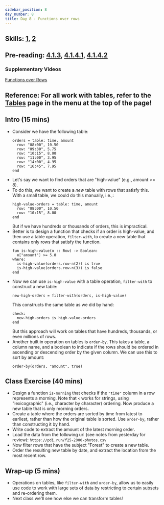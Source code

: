 ```yaml
---
sidebar_position: 8
day_number: 8
title: Day 8 - Functions over rows
---
```


## Skills: [1](</skills/#(1)>), [2](</skills/#(2)>)

## Pre-reading: [4.1.3](%7B%7BDCIC_DOMAIN%7D%7D/intro-tabular-data.html#%28part._.Functions_over_.Rows%29), [4.1.4.1](<%7B%7BDCIC_DOMAIN%7D%7D/intro-tabular-data.html#(part._.Finding_.Rows)>), [4.1.4.2](<%7B%7BDCIC_DOMAIN%7D%7D/intro-tabular-data.html#(part._.Ordering_.Rows)>)

### Supplementary Videos
[Functions over Rows](https://northeastern.hosted.panopto.com/Panopto/Pages/Viewer.aspx?id=f51d8cc9-e029-4ab7-8927-b33f010044d2)
## Reference: For all work with tables, refer to the [Tables](/tables) page in the menu at the top of the page!

## Intro (15 mins)

- Consider we have the following table:
  ```pyret
  orders = table: time, amount
    row: "08:00", 10.50
    row: "09:30", 5.75
    row: "10:15", 8.00
    row: "11:00", 3.95
    row: "14:00", 4.95
    row: "16:45", 7.95
  end
  ```
- Let's say we want to find orders that are "high-value" (e.g., amount >= 8).
- To do this, we want to create a _new_ table with rows that satisfy this. With
  a small table, we could do this manually, i.e.,:
  ```pyret
  high-value-orders = table: time, amount
    row: "08:00", 10.50
    row: "10:15", 8.00
  end
  ```
  But if we have hundreds or thousands of orders, this is impractical.
- Better is to design a function that checks if an order is high-value, and then
  use a table operation, `filter-with`, to create a new table that contains only
  rows that satisfy the function.
  ```pyret
  fun is-high-value(o :: Row) -> Boolean:
    o["amount"] >= 5.0
  where:
    is-high-value(orders.row-n(2)) is true
    is-high-value(orders.row-n(3)) is false
  end
  ```
- Now we can use `is-high-value` with a table operation, `filter-with` to construct a new table:
  ```pyret
  new-high-orders = filter-with(orders, is-high-value)
  ```
  This constructs the same table as we did by hand:
  ```
  check:
    new-high-orders is high-value-orders
  end
  ```
  But this approach will work on tables that have hundreds, thousands, or even millions of rows.
- Another built in operation on tables is `order-by`. This takes a table, a column name,
  and a boolean to indicate if the rows should be ordered in ascending or descending
  order by the given column. We can use this to sort by amount:
  ```pyret
  order-by(orders, "amount", true)
  ```

## Class Exercise (40 mins)

- Design a function `is-morning` that checks if the `"time"` column in a row
  represents a morning. Note that `<` works for strings, using "lexicographic" (i.e., character by character)
  ordering. Now produce a new table that is only morning orders.
- Create a table where the orders are sorted by time from latest to earliest,
  rather than how the original table is sorted. Use `order-by`, rather than
  constructing it by hand.
- Write code to extract the amount of the latest morning order.
- Load the data from the following url (see notes from yesterday for review):
  `https://pdi.run/f25-2000-photos.csv`
- Now filter rows that have the subject "Forest" to create a new table.
- Order the resulting new table by date, and extract the location from the most recent row.

## Wrap-up (5 mins)

- Operations on tables, like `filter-with` and `order-by`, allow us to easily
  use code to work with large sets of data by restricting to certain subsets and re-ordering them.
- Next class we'll see how else we can transform tables!
